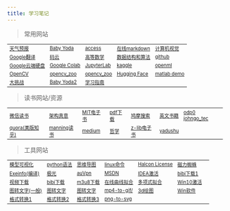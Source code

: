 ```yaml
---
title: 学习笔记
---
```



> 常用网站
<table width="1033" style="font-size: 0.8em;">
	<tbody>
		<tr>
			<td>
				<a href="http://www.nmc.cn/publish/forecast/ALN/dalian.html" target="_blank">天气预报</a>
			</td>
			<td>
				<a href="https://www.crystalclassics.com/swarovski/5583201.htm" target="_blank">Baby Yoda</a>
			</td>
			<td>
				<a href="https://learn.microsoft.com/zh-cn/office/client-developer/access/desktop-database-reference/data-definition-language" target="_blank">access</a>
			</td>
			<td>
				<a href="https://markdown.com.cn/editor/" target="_blank">在线markdown</a>
			</td>
			<td>
				<a href="https://medium.com/tag/computer-vision/recommended" target="_blank">计算机视觉</a>
			</td>
		</tr>
		<tr>
			<td>
				<a href="https://translate.google.cn/" target="_blank">Google翻译</a>
			</td>
			<td>
				<a href="https://gitee.com/" target="_blank">码云</a>
			</td>
			<td>
				<a href="https://bashendixie.github.io/mathematics/" target="_blank">高等数学</a>
			</td>
			<td>
				<a href="https://bashendixie.github.io/algorithm_study/" target="_blank">数据结构和算法</a>
			</td>
			<td>
				<a href="https://github.com/bashendixie?tab=repositories" target="_blank">github</a>
			</td>
		</tr>
		<tr>
			<td>
				<a href="https://drive.google.com/drive/my-drive" target="_blank">Google云端硬盘</a>
			</td>
			<td>
				<a href="https://colab.research.google.com/" target="_blank">Google Colab</a>
			</td>
			<td>
				<a href="http://localhost:8888/lab" target="_blank">JupyterLab</a>
			</td>
			<td>
				<a href="https://www.kaggle.com/" target="_blank">kaggle</a>
			</td>
			<td>
				<a href="https://www.openml.org/" target="_blank">openml</a>
			</td>
		</tr>
		<tr>
			<td>
				<a href="https://docs.opencv.org/4.6.0/" target="_blank">OpenCV</a>
			</td>
			<td>
				<a href="https://github.com/opencv/opencv_zoo" target="_blank">opencv_zoo</a>
			</td>
			<td>
				<a href="https://gitee.com/bashendixie/opencv_zoo" target="_blank">opencv_zoo</a>
			</td>
			<td>
				<a href="https://huggingface.co/" target="_blank">Hugging Face</a>
			</td>
			<td>
				<a href="https://ww2.mathworks.cn/help/overview/examples.html?category=image-processing-and-computer-vision&s_tid=CRUX_topnav" target="_blank">matlab demo</a>
			</td>
		</tr>
		<tr>
			<td>
				<a href="https://grand-challenge.org/" target="_blank">大挑战</a>
			</td>
			<td>
				<a href="https://origin-www.amazon.cn/dp/B08D12JD18/ref=sw_img_d_crh_rh_cps_4?_encoding=UTF8&pd_rd_i=B08D12JD18&pd_rd_w=XJjlL&content-id=amzn1.sym.2026c856-d6b6-438f-9881-f0649b85f67c&pf_rd_p=2026c856-d6b6-438f-9881-f0649b85f67c&pf_rd_r=R36WFC2M398FN65RX4WV&pd_rd_wg=PFame&pd_rd_r=6a77b813-67c5-442c-a51a-6fad72f3d08f&th=1" target="_blank">Baby Yoda2</a>
			</td>
			<td>
				<a href="https://www.coursehero.com/study-guides/" target="_blank">学习指南</a>
			</td>
		</tr>
	</tbody>
</table>

> 读书网站/资源
<table width="1033" style="font-size: 0.8em;">
	<tbody>
		<tr>
			<td>
				<a href="https://weread.qq.com/" target="_blank">微信读书</a>
			</td>
			<td>
				<a href="https://e-m.jd.com/static/read/dist/index.html?ebookId=30727974&name=%E6%9E%B6%E6%9E%84%E7%9C%9F%E6%84%8F%EF%BC%9A%E4%BC%81%E4%B8%9A%E7%BA%A7%E5%BA%94%E7%94%A8%E6%9E%B6%E6%9E%84%E8%AE%BE%E8%AE%A1%E6%96%B9%E6%B3%95%E8%AE%BA%E4%B8%8E%E5%AE%9E%E8%B7%B5" target="_blank">架构真意</a>
			</td>
			<td>
				<a href="https://mitpress.ublish.com/" target="_blank">MIT电子书</a>
			</td>
			<td>
				<a href="http://www.java1234.com/a/javabook/javabase/" target="_blank">pdf下载</a>
			</td>
			<td>
				<a href="https://www.jiumodiary.com/" target="_blank">鸠摩搜索</a>
			</td>
			<td>
				<a href="https://sciarium.com/" target="_blank">英文书籍</a>
			</td>
			<td>
				<a href="https://pan.baidu.com/share/init?surl=oTJjTkxK0PuV2nRExq1wcA" target="_blank">odp0 johngo_tec</a>
			</td>
		</tr>
		<tr>
			<td>
				<a href="https://www.quora.com/" target="_blank">quora(美版知乎)</a>
			</td>
			<td>
				<a href="https://www.manning.com/catalog" target="_blank">manning读书</a>
			</td>
			<td>
				<a href="https://medium.com/" target="_blank">medium</a>
			</td>
			<td>
				<a href="https://plato.stanford.edu/contents.html" target="_blank">哲学</a>
			</td>
			<td>
				<a href="https://z-lib.is/book/machine-learning-empowered-intelligent-data-center" target="_blank">z-lib电子书</a>
			</td>
			<td>
				<a href="http://www.yadushu.com/it/zhineng/" target="_blank">yadushu</a>
			</td>
		</tr>
	</tbody>
</table>


> 工具网站
<table width="1033" style="font-size: 0.8em;">
	<tbody>
		<tr>
			<td>
				<a href="https://netron.app/" target="_blank">模型可视化</a>
			</td>
			<td>
				<a href="https://skydance.blog.csdn.net/article/details/110334002" target="_blank">python语法</a>
			</td>
			<td>
				<a href="https://www.processon.com/" target="_blank">思维导图</a>
			</td>
			<td>
				<a href="https://skydance.blog.csdn.net/article/details/123165365" target="_blank">linux命令</a>
			</td>
			<td>
				<a href="https://blog.csdn.net/qq_18620653/article/details/120033443" target="_blank">Halcon License</a>
			</td>
			<td>
				<a href="http://www.eclzz.wiki/" target="_blank">磁力蜘蛛</a>
			</td>
			<td>
			</td>
		</tr>
		<tr>
			<td>
				<a href="https://exeinfo-pe32.en.softonic.com/" target="_blank">Exeinfo(编译)</a>
			</td>
			<td>
				<a href="https://www.jiayouyabeijing.com/cn/?a=gi9cp" target="_blank">极光</a>
			</td>
			<td>
				<a href="https://ausososo.space/zh-TW/help" target="_blank">auVpn</a>
			</td>
			<td>
				<a href="https://msdn.itellyou.cn/" target="_blank">MSDN</a>
			</td>
			<td>
				<a href="https://idea.medeming.com/" target="_blank">IDEA激活</a>
			</td>
			<td>
				<a href="http://zhouql.vip/bilibili/?continueFlag=dff994459b24bd67d0dedb910817f2ab" target="_blank">bibi下载1</a>
			</td>
		</tr>
		<tr>
			<td>
				<a href="https://youtube.iiilab.com/" target="_blank">视频下载</a>
			</td>
			<td>
				<a href="https://bilibili.iiilab.com/" target="_blank">bibi下载</a>
			</td>
			<td>
				<a href="http://blog.luckly-mjw.cn/tool-show/m3u8-downloader/index.html" target="_blank">m3u8下载</a>
			</td>
			<td>
				<a href="http://www.qinms.com/webapp/curvefit/cf.aspx" target="_blank">在线曲线拟合</a>
			</td>
			<td>
				<a href="http://tools.jb51.net/jisuanqi/create_fun/" target="_blank">多项式拟合</a>
			</td>
			<td>
				<a href="http://www.xitongcheng.com/jiaocheng/win10_article_45072.html" target="_blank">Win10激活</a>
			</td>
		</tr>
		<tr>
			<td>
				<a href="http://www.pdfdo.com/image-to-txt.aspx" target="_blank">图转文字(一般)</a>
			</td>
			<td>
				<a href="https://ocr.wdku.net/" target="_blank">图转文字</a>
			</td>
			<td>
				<a href="https://ocr.xinhuokj.com/" target="_blank">图转文字</a>
			</td>
			<td>
				<a href="https://www.aconvert.com/cn/video/mp4-to-gif/" target="_blank">mp4-to-gif/</a>
			</td>
			<td>
				<a href="https://technology.cpm.org/general/3dgraph/" target="_blank">3d绘图</a>
			</td>
			<td>
				<a href="https://fossies.org/windows/misc/" target="_blank">Win软件</a>
			</td>
		</tr>
		<tr>
			<td>
				<a href="https://cloudconvert.com/webp-to-gif" target="_blank">格式转换1</a>
			</td>
			<td>
				<a href="https://www.vidmore.com/free-online-image-converter/" target="_blank">格式转换2</a>
			</td>
			<td>
				<a href="https://www.online-convert.com/" target="_blank">格式转换3</a>
			</td>
			<td>
				<a href="https://cdkm.com/cn/png-to-svg#google_vignette" target="_blank">png-to-svg</a>
			</td>
		</tr>
	</tbody>
</table>